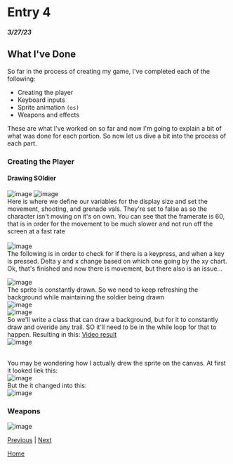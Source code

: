 # Entry 4
##### 3/27/23

## What I've Done

So far in the process of creating my game, I've completed each of the following:
- Creating the player
- Keyboard inputs
- Sprite animation `(os)`
- Weapons and effects

These are what I've worked on so far and now I'm going to explain a bit of what was done for each portion. So now let us dive a bit into the process of each part. 

### Creating the Player

#### Drawing SOldier



![image](https://user-images.githubusercontent.com/73478976/235146170-efdb0b69-417f-4dc2-9fcb-4a8be991725c.png)
![image](https://user-images.githubusercontent.com/73478976/235147065-949694b7-6132-49c6-9795-0a4feab1221e.png)
<br>Here is where we define our variables for the display size and set the movement, shooting, and grenade vals. They're set to false as so the character isn't moving on it's on own. You can see that the framerate is 60, that is in order for the movement to be much slower and not run off the screen at a fast rate
<br>
<br> ![image](https://user-images.githubusercontent.com/73478976/235206819-d7350a43-6264-41eb-ad02-b949803f7c86.png)
<br> The following is in order to check for if there is a keypress, and when a key is pressed. Delta y and x change based on which one going by the xy chart. Ok, that's finished and now there is movement, but there also is an issue...

![image](https://user-images.githubusercontent.com/73478976/235208646-4ed22744-67a3-4e8c-ab8c-5023fba66f20.png)
<br> The sprite is constantly drawn. So we need to keep refreshing the background while maintaining the soldier being drawn
<br> ![image](https://user-images.githubusercontent.com/73478976/235208013-39bb208e-c1e6-4131-a7ea-b0671b0278d9.png)
<br> ![image](https://user-images.githubusercontent.com/73478976/235208172-ea28d97d-c79d-426f-b77e-aef9f0231a76.png)
<br> So we'll write a class that can draw a background, but for it to constantly draw and overide any trail. SO it'll need to be in the while loop for that to happen. Resulting in this: [Video result](https://user-images.githubusercontent.com/73478976/235211173-495dc00d-ae80-42d4-b961-7f004d97dfba.webm)
<br>![image](https://user-images.githubusercontent.com/73478976/235210938-871bf77e-7d03-416b-94bd-8ac8bcf7e7e0.png)


<br> You may be wondering how I actually drew the sprite on the canvas. At first it looked liek this:
<br> ![image](https://user-images.githubusercontent.com/73478976/235213213-bc439254-18b6-471c-822f-49ef25367438.png)
<br> But the it changed into this:
<br> ![image](https://user-images.githubusercontent.com/73478976/235230017-0db205e5-910e-4a60-93fc-7eb9222958da.png)







### Weapons 

![image](https://user-images.githubusercontent.com/73478976/235229218-6db3c251-5379-43c0-9dee-581770c5340c.png)




[Previous](entry03.md) | [Next](entry05.md)

[Home](../README.md)
